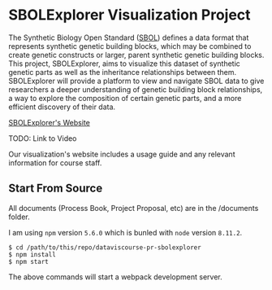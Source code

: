 # SBOLExplorer Visualization Project

The Synthetic Biology Open Standard ([SBOL](http://sbolstandard.org/sbol-visual-specification/)) defines a data format that represents synthetic genetic building blocks, which may be combined to create genetic constructs or larger, parent synthetic genetic building blocks. This project, SBOLExplorer, aims to visualize this dataset of synthetic genetic parts as well as the inheritance relationships between them. SBOLExplorer will provide a platform to view and navigate SBOL data to give researchers a deeper understanding of genetic building block relationships, a way to explore the composition of certain genetic parts, and a more efficient discovery of their data.

[SBOLExplorer's Website](http://arussellk.azurewebsites.net/)

TODO: Link to Video

Our visualization's website includes a usage guide and any relevant information for course staff. 

## Start From Source

All documents (Process Book, Project Proposal, etc) are in the /documents folder. 

I am using `npm` version `5.6.0` which is bunled with `node` version `8.11.2`.

```
$ cd /path/to/this/repo/dataviscourse-pr-sbolexplorer
$ npm install
$ npm start
```

The above commands will start a webpack development server.
